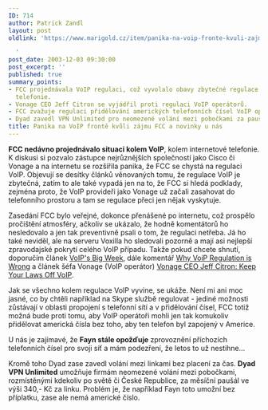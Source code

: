 ```yaml
---
ID: 714
author: Patrick Zandl
layout: post
oldlink: 'https://www.marigold.cz/item/panika-na-voip-fronte-kvuli-zajmu-fcc-a-novinky-u-nas

  '
post_date: 2003-12-03 09:30:00
post_excerpt: ''
published: true
summary_points:
- FCC projednávala VoIP regulaci, což vyvolalo obavy zbytečné regulace internetové
  telefonie.
- Vonage CEO Jeff Citron se vyjádřil proti regulaci VoIP operátorů.
- FCC zvažuje regulaci přidělování amerických telefonních čísel VoIP operátory.
- Dyad zavedl VPN Unlimited pro neomezené volání mezi pobočkami za paušál.
title: Panika na VoIP frontě kvůli zájmu FCC a novinky u nás
---
```


<p>
<STRONG>FCC nedávno projednávalo situaci kolem VoIP</STRONG>, kolem internetové telefonie. K diskusi si pozvalo zástupce nejrůznějších společností jako Cisco či Vonage a na internetu se rozšířila panika, že FCC se chystá na regulaci VoIP. Objevují se desítky článků věnovaných tomu, že regulace VoIP je zbytečná, zatím to ale také vypadá jen na to, že FCC si hledá podklady, zejména proto, že VoIP provideři jako Vonage už začali zasahovat do telefonního prostoru a tam se regulace přeci jen nějak vyskytuje. </p>

<p>
Zasedání FCC bylo veřejné, dokonce přenášené po internetu, což prospělo pročištění atmosféry, ačkoliv se ukázalo, že hodně komentátorů ho nesledovalo a jen tak preventivně psali o tom, že regulaci netřeba. Já ho také neviděl, ale na serveru Voxilla ho sledovali pozorně a mají asi nejlepší zpravodajské pokrytí celého VoIP případu. Takže pokud chcete shnutí, doporučím článek <A href="http://www.voxilla.com/Article34-nested-order0-threshold0.phtml">VoIP's Big Week</A>, dále komentář <A href="http://www.voxilla.com/Article32-nested-order0-threshold0.phtml">Why VoiP Regulation is Wrong</A> a článek šéfa Vonage (VoIP operátor) <A class=pn-title href="http://www.voxilla.com/Article31-nested-order0-threshold0.phtml">Vonage CEO Jeff Citron: Keep Your Laws Off VoIP</A>. 
<p>
Jak se všechno kolem regulace VoIP vyvine, se ukáže. Není mi ani moc jasné, co by chtěli například na Skype službě regulovat - jediné možnosti zůstávají v oblasti propojení s telefonní sítí a v přidělování čísel, FCC totiž možná bude proti tomu, aby VoIP operátoři mohli jen tak komukoliv přidělovat americká čísla bez toho, aby ten telefon byl zapojený v Americe. 
<p>
U nás je zajímavé, že <STRONG>Fayn stále opožďuje</STRONG> zprovoznění příchozích telefonních čísel pro svoji síť a mám podezření, že letos to už nestihne... 
<p>
Kromě toho Dyad zase zavedl volání mezi linkami bez placení za čas. <STRONG>Dyad VPN Unlimited</STRONG> umožňuje firmám neomezené volání mezi pobočkami, rozmístěnými kdekoliv po světě či České Republice, za měsíční paušál ve výši 340,- Kč za linku. Problém je, že například Fayn toto umožní bez příplatku, zase ale nemá americké číslo.</p>